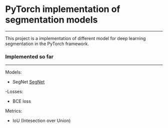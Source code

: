# PyTorch implementation of segmentation models
---

This project is a implementation of different model for deep learning segmentation in the PyTorch framework.

### Implemented so far
---
Models:
- SegNet [SegNet](https://arxiv.org/abs/1511.00561)

-Losses:
- BCE loss

Metrics:
- IoU (Intesection over Union)


